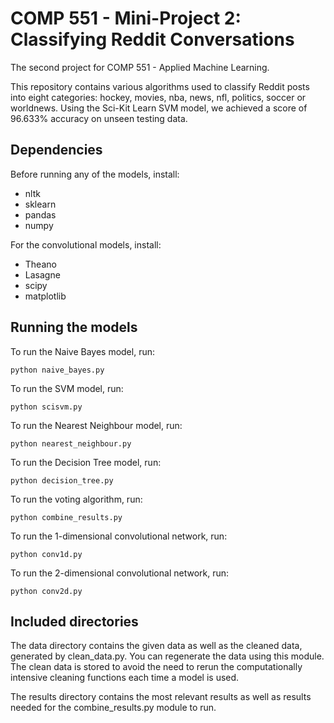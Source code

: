#  COMP 551 - Mini-Project 2: Classifying Reddit Conversations

The second project for COMP 551 - Applied Machine Learning.

This repository contains various algorithms used to classify Reddit posts into
eight categories: hockey, movies, nba, news, nfl, politics, soccer or worldnews.
Using the Sci-Kit Learn SVM model, we achieved a score of 96.633% accuracy on
unseen testing data.

## Dependencies

Before running any of the models, install:
* nltk
* sklearn
* pandas
* numpy

For the convolutional models, install:
* Theano
* Lasagne
* scipy
* matplotlib

## Running the models

To run the Naive Bayes model, run:
```
python naive_bayes.py
```

To run the SVM model, run:
```
python scisvm.py
```

To run the Nearest Neighbour model, run:
```
python nearest_neighbour.py
```

To run the Decision Tree model, run:
```
python decision_tree.py
```

To run the voting algorithm, run:
```
python combine_results.py
```

To run the 1-dimensional convolutional network, run:
```
python conv1d.py
```

To run the 2-dimensional convolutional network, run:
```
python conv2d.py
```

## Included directories

The data directory contains the given data as well as the cleaned data,
generated by clean_data.py. You can regenerate the data using this module. The
clean data is stored to avoid the need to rerun the computationally intensive
cleaning functions each time a model is used.

The results directory contains the most relevant results as well as results
needed for the combine_results.py module to run.
